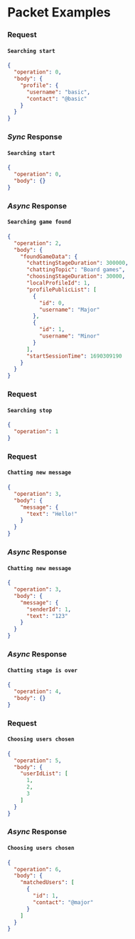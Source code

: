 # Packet Examples

### Request
#### `Searching start`
```json
{
  "operation": 0,
  "body": {
    "profile": {
      "username": "basic",
      "contact": "@basic"
    }
  }
}
```

### *Sync* Response
#### `Searching start`
```json
{
  "operation": 0,
  "body": {}
}
```

### *Async* Response
#### `Searching game found`
```json
{
  "operation": 2,
  "body": {
    "foundGameData": {
      "chattingStageDuration": 300000,
      "chattingTopic": "Board games",
      "choosingStageDuration": 30000,
      "localProfileId": 1,
      "profilePublicList": [
        {
          "id": 0,
          "username": "Major"
        },
        {
          "id": 1,
          "username": "Minor"
        }
      ],
      "startSessionTime": 1690309190
    }
  }
}
```

### Request
#### `Searching stop`
```json
{
  "operation": 1
}
```

### Request
#### `Chatting new message`
```json
{
  "operation": 3,
  "body": {
    "message": {
      "text": "Hello!"
    }
  }
}
```

### *Async* Response
#### `Chatting new message`
```json
{
  "operation": 3,
  "body": {
    "message": {
      "senderId": 1,
      "text": "123"
    }
  }
}
```

### *Async* Response
#### `Chatting stage is over`
```json
{
  "operation": 4,
  "body": {}
}
```

### Request
#### `Choosing users chosen`
```json
{
  "operation": 5,
  "body": {
    "userIdList": [
      1,
      2,
      3
    ]
  }
}
```

### *Async* Response
#### `Choosing users chosen`
```json
{
  "operation": 6,
  "body": {
    "matchedUsers": [
      {
        "id": 1,
        "contact": "@major"
      }
    ]
  }
}
```